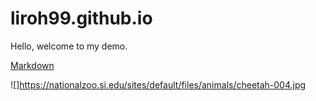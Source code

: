 # liroh99.github.io

Hello, welcome to my demo.

[Markdown](https://github.github.com/gfm/)

![]https://nationalzoo.si.edu/sites/default/files/animals/cheetah-004.jpg

